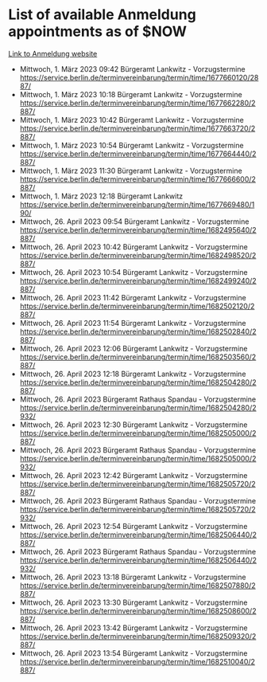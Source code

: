 # List of available Anmeldung appointments as of $NOW
[Link to Anmeldung website](https://service.berlin.de/terminvereinbarung/termin/tag.php?termin=1&anliegen[]=120686&dienstleisterlist=122210,122217,327316,122219,327312,122227,327314,122231,327346,122243,327348,122254,122252,329742,122260,329745,122262,329748,122271,327278,122273,327274,122277,327276,330436,122280,327294,122282,327290,122284,327292,122291,327270,122285,327266,122286,327264,122296,327268,150230,329760,122297,327286,122294,327284,122312,329763,122314,329775,122304,327330,122311,327334,122309,327332,317869,122281,327352,122279,329772,122283,122276,327324,122274,327326,122267,329766,122246,327318,122251,327320,122257,327322,122208,327298,122226,327300&herkunft=http%3A%2F%2Fservice.berlin.de%2Fdienstleistung%2F120686%2F)
- Mittwoch, 1. März 2023 09:42 Bürgeramt Lankwitz - Vorzugstermine https://service.berlin.de/terminvereinbarung/termin/time/1677660120/2887/
- Mittwoch, 1. März 2023 10:18 Bürgeramt Lankwitz - Vorzugstermine https://service.berlin.de/terminvereinbarung/termin/time/1677662280/2887/
- Mittwoch, 1. März 2023 10:42 Bürgeramt Lankwitz - Vorzugstermine https://service.berlin.de/terminvereinbarung/termin/time/1677663720/2887/
- Mittwoch, 1. März 2023 10:54 Bürgeramt Lankwitz - Vorzugstermine https://service.berlin.de/terminvereinbarung/termin/time/1677664440/2887/
- Mittwoch, 1. März 2023 11:30 Bürgeramt Lankwitz - Vorzugstermine https://service.berlin.de/terminvereinbarung/termin/time/1677666600/2887/
- Mittwoch, 1. März 2023 12:18 Bürgeramt Lankwitz https://service.berlin.de/terminvereinbarung/termin/time/1677669480/190/
- Mittwoch, 26. April 2023 09:54 Bürgeramt Lankwitz - Vorzugstermine https://service.berlin.de/terminvereinbarung/termin/time/1682495640/2887/
- Mittwoch, 26. April 2023 10:42 Bürgeramt Lankwitz - Vorzugstermine https://service.berlin.de/terminvereinbarung/termin/time/1682498520/2887/
- Mittwoch, 26. April 2023 10:54 Bürgeramt Lankwitz - Vorzugstermine https://service.berlin.de/terminvereinbarung/termin/time/1682499240/2887/
- Mittwoch, 26. April 2023 11:42 Bürgeramt Lankwitz - Vorzugstermine https://service.berlin.de/terminvereinbarung/termin/time/1682502120/2887/
- Mittwoch, 26. April 2023 11:54 Bürgeramt Lankwitz - Vorzugstermine https://service.berlin.de/terminvereinbarung/termin/time/1682502840/2887/
- Mittwoch, 26. April 2023 12:06 Bürgeramt Lankwitz - Vorzugstermine https://service.berlin.de/terminvereinbarung/termin/time/1682503560/2887/
- Mittwoch, 26. April 2023 12:18 Bürgeramt Lankwitz - Vorzugstermine https://service.berlin.de/terminvereinbarung/termin/time/1682504280/2887/
- Mittwoch, 26. April 2023  Bürgeramt Rathaus Spandau - Vorzugstermine https://service.berlin.de/terminvereinbarung/termin/time/1682504280/2932/
- Mittwoch, 26. April 2023 12:30 Bürgeramt Lankwitz - Vorzugstermine https://service.berlin.de/terminvereinbarung/termin/time/1682505000/2887/
- Mittwoch, 26. April 2023  Bürgeramt Rathaus Spandau - Vorzugstermine https://service.berlin.de/terminvereinbarung/termin/time/1682505000/2932/
- Mittwoch, 26. April 2023 12:42 Bürgeramt Lankwitz - Vorzugstermine https://service.berlin.de/terminvereinbarung/termin/time/1682505720/2887/
- Mittwoch, 26. April 2023  Bürgeramt Rathaus Spandau - Vorzugstermine https://service.berlin.de/terminvereinbarung/termin/time/1682505720/2932/
- Mittwoch, 26. April 2023 12:54 Bürgeramt Lankwitz - Vorzugstermine https://service.berlin.de/terminvereinbarung/termin/time/1682506440/2887/
- Mittwoch, 26. April 2023  Bürgeramt Rathaus Spandau - Vorzugstermine https://service.berlin.de/terminvereinbarung/termin/time/1682506440/2932/
- Mittwoch, 26. April 2023 13:18 Bürgeramt Lankwitz - Vorzugstermine https://service.berlin.de/terminvereinbarung/termin/time/1682507880/2887/
- Mittwoch, 26. April 2023 13:30 Bürgeramt Lankwitz - Vorzugstermine https://service.berlin.de/terminvereinbarung/termin/time/1682508600/2887/
- Mittwoch, 26. April 2023 13:42 Bürgeramt Lankwitz - Vorzugstermine https://service.berlin.de/terminvereinbarung/termin/time/1682509320/2887/
- Mittwoch, 26. April 2023 13:54 Bürgeramt Lankwitz - Vorzugstermine https://service.berlin.de/terminvereinbarung/termin/time/1682510040/2887/
